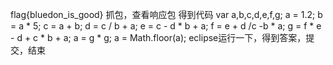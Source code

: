 flag{bluedon_is_good} 
抓包，查看响应包
得到代码
 var a,b,c,d,e,f,g;
    a = 1.2;
    b = a * 5;
    c = a + b;
    d = c / b + a;
    e = c - d * b + a;
    f = e + d /c -b * a;
    g = f * e - d + c * b + a;
    a = g * g;
    a = Math.floor(a);
    eclipse运行一下，得到答案，提交，结束
